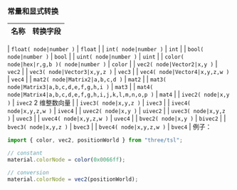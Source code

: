 <!--
 * @Author: caopeng
 * @Date: 2025-04-11 17:17:26
 * @LastEditors: Please set LastEditors
 * @LastEditTime: 2025-04-11 17:50:03
 * @Description: 请填写简介
-->

### 常量和显式转换

| 名称 | 转换字段 |
| ---- | -------- |

| `float( node|number )` | `float` |
| `int( node|number )` | `int` |
| `bool( node|number )` | `bool` |
| `uint( node|number )` | `uint` |
| `color( node|hex|r,g,b )( node|number )` | `color` |
| `vec2( node|Vector2|x,y )` | `vec2` |
| `vec3( node|Vector3|x,y,z )` | `vec3` |
| `vec4( node|Vector4|x,y,z,w )` | `vec4` |
| `mat2( node|Matrix2|a,b,c,d )` | `mat2` |
| `mat3( node|Matrix3|a,b,c,d,e,f,g,h,i )` | `mat3` |
| `mat4( node|Matrix4|a,b,c,d,e,f,g,h,i,j,k,l,m,n,o,p )` | `mat4` |
| `ivec2( node|x,y )` | `ivec2` 2 维整数向量 |
| `ivec3( node|x,y,z )` | `ivec3` |
| `ivec4( node|x,y,z,w )` | `ivec4` |
| `uvec2( node|x,y )` | `uivec2` |
| `uvec3( node|x,y,z )` | `uvec3` |
| `uvec4( node|x,y,z,w )` | `uvec4` |
| `bvec2( node|x,y )` | `bivec2` |
| `bvec3( node|x,y,z )` | `bvec3` |
| `bvec4( node|x,y,z,w )` | `bvec4` |
例子：

```js
import { color, vec2, positionWorld } from "three/tsl";

// constant
material.colorNode = color(0x0066ff);

// conversion
material.colorNode = vec2(positionWorld);
```
